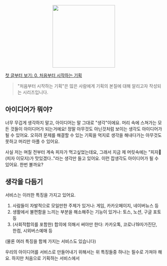 
<p align="center"><img src="https://i.imgur.com/wUFdbUb.png" width="200px"></p>

[첫 글부터 보기: 0. 처음부터 시작하는 기획](../)
> "처음부터 시작하는 기획"은  많은 사람에게 기획의 본질에 대해 알리고자 작성되는 시리즈입니다. 

## 아이디어가 뭐야?
너무 무겁게 생각하지 말고, 아이디어는 말 그대로 "생각"이에요. 머리 속에 스쳐가는 모든 것들이 아이디어가 되는거에요! 정말 아무것도 아닌것처럼 보이는 생각도 아이디어가 될 수 있어요. 오히려 문제를 해결할 수 있는 기획을 억지로 생각을 해내다가는 아무것도 못하고 머리만 아플 수 있어요.

사실 저는 며칠 전부터 계속 피자가 먹고싶었는데요, 그래서 지금 제 머릿속에는 "피자🍕(피자 이모지)가 맛있겠다.."라는 생각만 들고 있어요. 이런 잡생각도 아이디어가 될 수 있어요. 한번 볼까요?

## 생각을 다듬기
서비스는 이러한 특징을 가지고 있어요.
1. 사람들이 자발적으로 모일만한 주제가 있거나: 게임, 카카오페이지, 네이버뉴스 등
2. 생활에서 불편함을 느끼는 부분을 해소해주는 기능이 있거나: 토스, 노션, 구글 포토 등
3. (사회적합의를  포함한) 합의에 의해서 써야만 한다: 카카오톡, 코로나19자가진단, 한컴, 시외버스예매 등

(물론 여러 특징을 함께 가지는 서비스도 있습니다)

우리의 아이디어를 서비스로 만들어내기 위해서는 위 특징들중 하나는 필수로 가져야 해요. 하지만 처음으로 기획하는 서비스에서 
<!--stackedit_data:
eyJoaXN0b3J5IjpbLTExMTQ3NTA0NzQsLTE1MjU1MTk0MTksMT
gwNjU1Njc4MSw0NzMxNjQzMzRdfQ==
-->